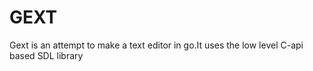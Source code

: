 # GEXT
Gext is an attempt to make a text editor in go.It uses the low level C-api based SDL library
